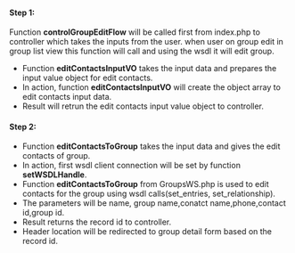 #### Step 1:

Function **controlGroupEditFlow** will be called first from index.php to controller which takes the inputs from the user. when user on group edit in group list view this function will call and using the wsdl it will edit group.

- Function **editContactsInputVO** takes the input data and prepares the input value object for edit contacts.
- In action, function **editContactsInputVO** will create the object array to edit contacts input data.
- Result will retrun the edit contacts input value object to controller.


#### Step 2:

- Function **editContactsToGroup** takes the input data and gives the edit contacts of group.
- In action, first wsdl client connection will be set by function **setWSDLHandle**.
- Function **editContactsToGroup** from GroupsWS.php is used to edit contacts for the group using wsdl calls(set_entries, set_relationship).
- The parameters will be name, group name,conatct name,phone,contact id,group id.
- Result returns the record id to controller.
- Header location will be redirected to group detail form based on the record id.
